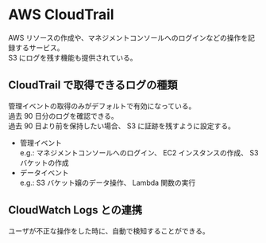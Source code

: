 # AWS CloudTrail  
AWS リソースの作成や、マネジメントコンソールへのログインなどの操作を記録するサービス。  
S3 にログを残す機能も提供されている。  

## CloudTrail で取得できるログの種類  
管理イベントの取得のみがデフォルトで有効になっている。  
過去 90 日分のログを確認できる。  
過去 90 日より前を保持したい場合、 S3 に証跡を残すように設定する。  
- 管理イベント  
  e.g.: マネジメントコンソールへのログイン、 EC2 インスタンスの作成、 S3 バケットの作成  
- データイベント  
  e.g.: S3 バケット嬢のデータ操作、 Lambda 関数の実行  

## CloudWatch Logs との連携
ユーザが不正な操作をした時に、自動で検知することができる。  
